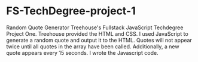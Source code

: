 # FS-TechDegree-project-1
Random Quote Generator
Treehouse's Fullstack JavaScript Techdegree Project One. 
Treehouse provided the HTML and CSS. I used JavaScript to generate a random quote 
and output it to the HTML. Quotes will not appear twice until all quotes in the array have been called. 
Additionally, a new quote appears every 15 seconds.
I wrote the Javascript code.  
